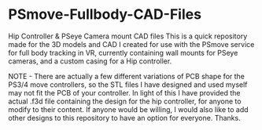 # PSmove-Fullbody-CAD-Files
Hip Controller &amp; PSeye Camera mount CAD files
This is a quick repository made for the 3D models and CAD I created for use with the PSmove service for full body tracking in VR, currently containing wall mounts for PSeye cameras, and a custom casing for a Hip controller.

NOTE - There are actually a few different variations of PCB shape for the PS3/4 move controllers, so the STL files I have designed and used myself may not fit the PCB of your controller. In light of this I have provided the actual .f3d file containing the design for the hip controller, for anyone to modify to their content. If anyone would be willing, I would also like to add other designs to this repository to have an option for everyone. Thanks.
